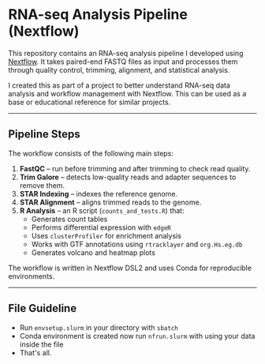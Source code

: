 # RNA-seq Analysis Pipeline (Nextflow)

This repository contains an RNA-seq analysis pipeline I developed using [Nextflow](https://www.nextflow.io/). It takes paired-end FASTQ files as input and processes them through quality control, trimming, alignment, and statistical analysis.

I created this as part of a project to better understand RNA-seq data analysis and workflow management with Nextflow. This can be used as a base or educational reference for similar projects.

---

## Pipeline Steps

The workflow consists of the following main steps:

1. **FastQC** – run before trimming and after trimming to check read quality.
2. **Trim Galore** – detects low-quality reads and adapter sequences to remove them.
3. **STAR Indexing** – indexes the reference genome.
4. **STAR Alignment** – aligns trimmed reads to the genome.
5. **R Analysis** – an R script (`counts_and_tests.R`) that:
   - Generates count tables
   - Performs differential expression with `edgeR`
   - Uses `clusterProfiler` for enrichment analysis
   - Works with GTF annotations using `rtracklayer` and `org.Hs.eg.db`
   - Generates volcano and heatmap plots

The workflow is written in Nextflow DSL2 and uses Conda for reproducible environments.

---

## File Guideline
- Run `envsetup.slurm` in your directory with `sbatch`
- Conda environment is created now run `nfrun.slurm` with using your data inside the file
- That's all.
